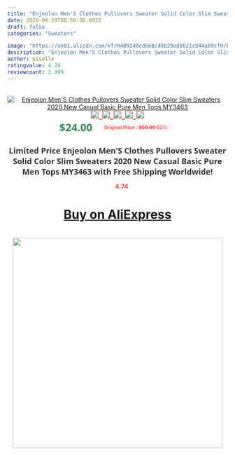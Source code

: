 ```yaml
---
title: "Enjeolon Men'S Clothes Pullovers Sweater Solid Color Slim Sweaters 2020 New Casual Basic Pure Men Tops MY3463"
date: 2020-08-29T08:50:36.892Z
draft: false
categories: "Sweaters"

image: "https://ae01.alicdn.com/kf/H409240cd668c48b29edb621c844ab9cfH/Enjeolon-Men-S-Clothes-Pullovers-Sweater-Solid-Color-Slim-Sweaters-2020-New-Casual-Basic-Pure-Men.jpg"
description: "Enjeolon Men'S Clothes Pullovers Sweater Solid Color Slim Sweaters 2020 New Casual Basic Pure Men Tops MY3463"
author: Giselle
ratingvalue: 4.74
reviewcount: 2.999
---
```

<br>
<div style="text-align: center;">
<a href="https://s.click.aliexpress.com/e/_AfC4ln" target="_blank" rel="nofollow noopener noreferrer"><img alt="Enjeolon Men'S Clothes Pullovers Sweater Solid Color Slim Sweaters 2020 New Casual Basic Pure Men Tops MY3463" class="magnifier-image" src="https://ae01.alicdn.com/kf/H409240cd668c48b29edb621c844ab9cfH/Enjeolon-Men-S-Clothes-Pullovers-Sweater-Solid-Color-Slim-Sweaters-2020-New-Casual-Basic-Pure-Men.jpg_640x640.jpg">
<br>
<img style="border:1px solid salmon" src="https://ae01.alicdn.com/kf/H409240cd668c48b29edb621c844ab9cfH/Enjeolon-Men-S-Clothes-Pullovers-Sweater-Solid-Color-Slim-Sweaters-2020-New-Casual-Basic-Pure-Men.jpg_120x120.jpg">&nbsp;&nbsp;<img style="border:1px solid salmon" src="https://ae01.alicdn.com/kf/H09fb4db080d44be5a6d59e58ba845090i/Enjeolon-Men-S-Clothes-Pullovers-Sweater-Solid-Color-Slim-Sweaters-2020-New-Casual-Basic-Pure-Men.jpg_120x120.jpg">&nbsp;&nbsp;<img style="border:1px solid salmon" src="https://ae01.alicdn.com/kf/Hfe50db64d14e4137bd08b2e74224f9ec2/Enjeolon-Men-S-Clothes-Pullovers-Sweater-Solid-Color-Slim-Sweaters-2020-New-Casual-Basic-Pure-Men.jpg_120x120.jpg">&nbsp;&nbsp;<img style="border:1px solid salmon" src="https://ae01.alicdn.com/kf/H1f5fa19e49514549b4b5ab372160adb8d/Enjeolon-Men-S-Clothes-Pullovers-Sweater-Solid-Color-Slim-Sweaters-2020-New-Casual-Basic-Pure-Men.jpg_120x120.jpg">&nbsp;&nbsp;<img style="border:1px solid salmon" src="https://ae01.alicdn.com/kf/H07f42b27ac814b30a5bbd1639404f9d4h/Enjeolon-Men-S-Clothes-Pullovers-Sweater-Solid-Color-Slim-Sweaters-2020-New-Casual-Basic-Pure-Men.jpg_120x120.jpg"></a></div><br0>
<div style="text-align: center;"><span style="background-color: white; border: 0px; box-sizing: border-box; color: seagreen; display: inline-block; font-family: &quot;open sans&quot; , &quot;arial&quot; , &quot;helvetica&quot; , sans-serif , &quot;heiti&quot;; font-size: 24px; font-stretch: inherit; font-weight: 700; line-height: inherit; margin: 0px 10px 0px 0px; padding: 0px; vertical-align: middle;">$24.00 </span>
<span style="background: rgb(255 , 241 , 241); border-radius: 3px; border: 0px; box-sizing: border-box; color: #ff4747; display: inline-block; font-family: inherit; font-size: 12px; font-stretch: inherit; font-style: inherit; font-variant: inherit; font-weight: 600; line-height: inherit; margin: 0px; padding: 2px 5px; transform: scale(0.9); vertical-align: middle;">Original Price : <b style="text-decoration: line-through;">$50.00 </b> 52%&nbsp;&nbsp;</span></div>
<h1 style="color: #333333; display: inline-block; font-family: &quot;open sans&quot; , &quot;arial&quot; , &quot;helvetica&quot; , sans-serif , &quot;heiti&quot;; font-size: 18px; font-stretch: inherit; font-weight: 700; text-align: center;">Limited Price Enjeolon Men'S Clothes Pullovers Sweater Solid Color Slim Sweaters 2020 New Casual Basic Pure Men Tops MY3463 with Free Shipping Worldwide!</h1>
<div style="color: #ff4747; text-align: center;">
<img src="https://4.bp.blogspot.com/-M0ZcTcb-5uY/XleCXlxnR4I/AAAAAAAAAEc/OrjgMkXV1oMQFaCRZj5HQwOCBcu3w1FegCPcBGAYYCw/s1600/star.png" style="height: 15px;">&nbsp;<b>4.74</b></div>
<div class="button_cont" align="center"><a class="buynow_a" href="https://s.click.aliexpress.com/e/_AfC4ln" target="_blank" rel="nofollow noopener noreferrer"><H1>Buy on AliExpress</H1></a></div><br>
<div class="separator" style="clear: both; text-align: center;">
<img src="https://lh3.googleusercontent.com/-pTy5HemUv9M/XlePHvY0dAI/AAAAAAAAAE4/0nX5iRUoIWY8eMW9Dpxeirr157OZliDIgCLcBGAsYHQ/s1600/badge.gif" width="480">
</div>
